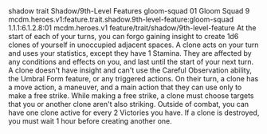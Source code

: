 <ability>
  <metadata>
    <class>shadow</class>
    <feature_type>trait</feature_type>
    <file_dpath>Shadow/9th-Level Features</file_dpath>
    <item_id>gloom-squad</item_id>
    <item_index>01</item_index>
    <item_name>Gloom Squad</item_name>
    <level>9</level>
    <scc>mcdm.heroes.v1:feature.trait.shadow.9th-level-feature:gloom-squad</scc>
    <scdc>1.1.1:6.1.2.8:01</scdc>
    <source>mcdm.heroes.v1</source>
    <type>feature/trait/shadow/9th-level-feature</type>
  </metadata>
  <effects>
    <effect type="mundane">At the start of each of your turns, you can forgo gaining insight to create 1d6 clones of yourself in unoccupied adjacent spaces. A clone acts on your turn and uses your statistics, except they have 1 Stamina. They are affected by any conditions and effects on you, and last until the start of your next turn. A clone doesn&apos;t have insight and can&apos;t use the Careful Observation ability, the Umbral Form feature, or any triggered actions. On their turn, a clone has a move action, a maneuver, and a main action that they can use only to make a free strike. While making a free strike, a clone must choose targets that you or another clone aren&apos;t also striking.
Outside of combat, you can have one clone active for every 2 Victories you have. If a clone is destroyed, you must wait 1 hour before creating another one.</effect>
  </effects>
</ability>
